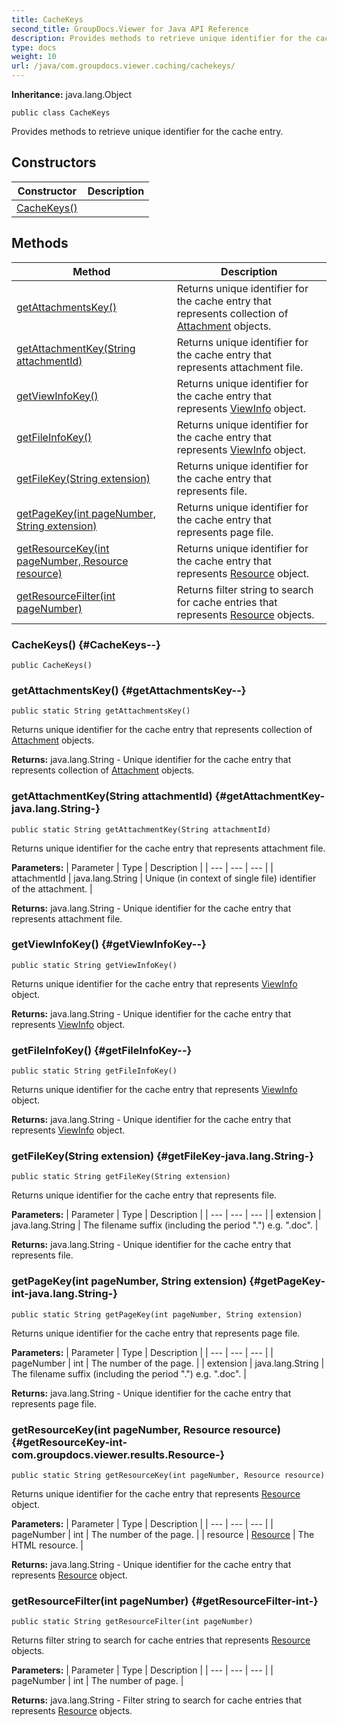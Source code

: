 ```yaml
---
title: CacheKeys
second_title: GroupDocs.Viewer for Java API Reference
description: Provides methods to retrieve unique identifier for the cache entry.
type: docs
weight: 10
url: /java/com.groupdocs.viewer.caching/cachekeys/
---
```

**Inheritance:**
java.lang.Object
```
public class CacheKeys
```

Provides methods to retrieve unique identifier for the cache entry.
## Constructors

| Constructor | Description |
| --- | --- |
| [CacheKeys()](#CacheKeys--) |  |
## Methods

| Method | Description |
| --- | --- |
| [getAttachmentsKey()](#getAttachmentsKey--) | Returns unique identifier for the cache entry that represents collection of [Attachment](../../com.groupdocs.viewer.results/attachment) objects. |
| [getAttachmentKey(String attachmentId)](#getAttachmentKey-java.lang.String-) | Returns unique identifier for the cache entry that represents attachment file. |
| [getViewInfoKey()](#getViewInfoKey--) | Returns unique identifier for the cache entry that represents [ViewInfo](../../com.groupdocs.viewer.results/viewinfo) object. |
| [getFileInfoKey()](#getFileInfoKey--) | Returns unique identifier for the cache entry that represents [ViewInfo](../../com.groupdocs.viewer.results/viewinfo) object. |
| [getFileKey(String extension)](#getFileKey-java.lang.String-) | Returns unique identifier for the cache entry that represents file. |
| [getPageKey(int pageNumber, String extension)](#getPageKey-int-java.lang.String-) | Returns unique identifier for the cache entry that represents page file. |
| [getResourceKey(int pageNumber, Resource resource)](#getResourceKey-int-com.groupdocs.viewer.results.Resource-) | Returns unique identifier for the cache entry that represents [Resource](../../com.groupdocs.viewer.results/resource) object. |
| [getResourceFilter(int pageNumber)](#getResourceFilter-int-) | Returns filter string to search for cache entries that represents [Resource](../../com.groupdocs.viewer.results/resource) objects. |
### CacheKeys() {#CacheKeys--}
```
public CacheKeys()
```


### getAttachmentsKey() {#getAttachmentsKey--}
```
public static String getAttachmentsKey()
```


Returns unique identifier for the cache entry that represents collection of [Attachment](../../com.groupdocs.viewer.results/attachment) objects.

**Returns:**
java.lang.String - Unique identifier for the cache entry that represents collection of [Attachment](../../com.groupdocs.viewer.results/attachment) objects.
### getAttachmentKey(String attachmentId) {#getAttachmentKey-java.lang.String-}
```
public static String getAttachmentKey(String attachmentId)
```


Returns unique identifier for the cache entry that represents attachment file.

**Parameters:**
| Parameter | Type | Description |
| --- | --- | --- |
| attachmentId | java.lang.String | Unique (in context of single file) identifier of the attachment. |

**Returns:**
java.lang.String - Unique identifier for the cache entry that represents attachment file.
### getViewInfoKey() {#getViewInfoKey--}
```
public static String getViewInfoKey()
```


Returns unique identifier for the cache entry that represents [ViewInfo](../../com.groupdocs.viewer.results/viewinfo) object.

**Returns:**
java.lang.String - Unique identifier for the cache entry that represents [ViewInfo](../../com.groupdocs.viewer.results/viewinfo) object.
### getFileInfoKey() {#getFileInfoKey--}
```
public static String getFileInfoKey()
```


Returns unique identifier for the cache entry that represents [ViewInfo](../../com.groupdocs.viewer.results/viewinfo) object.

**Returns:**
java.lang.String - Unique identifier for the cache entry that represents [ViewInfo](../../com.groupdocs.viewer.results/viewinfo) object.
### getFileKey(String extension) {#getFileKey-java.lang.String-}
```
public static String getFileKey(String extension)
```


Returns unique identifier for the cache entry that represents file.

**Parameters:**
| Parameter | Type | Description |
| --- | --- | --- |
| extension | java.lang.String | The filename suffix (including the period ".") e.g. ".doc". |

**Returns:**
java.lang.String - Unique identifier for the cache entry that represents file.
### getPageKey(int pageNumber, String extension) {#getPageKey-int-java.lang.String-}
```
public static String getPageKey(int pageNumber, String extension)
```


Returns unique identifier for the cache entry that represents page file.

**Parameters:**
| Parameter | Type | Description |
| --- | --- | --- |
| pageNumber | int | The number of the page. |
| extension | java.lang.String | The filename suffix (including the period ".") e.g. ".doc". |

**Returns:**
java.lang.String - Unique identifier for the cache entry that represents page file.
### getResourceKey(int pageNumber, Resource resource) {#getResourceKey-int-com.groupdocs.viewer.results.Resource-}
```
public static String getResourceKey(int pageNumber, Resource resource)
```


Returns unique identifier for the cache entry that represents [Resource](../../com.groupdocs.viewer.results/resource) object.

**Parameters:**
| Parameter | Type | Description |
| --- | --- | --- |
| pageNumber | int | The number of the page. |
| resource | [Resource](../../com.groupdocs.viewer.results/resource) | The HTML resource. |

**Returns:**
java.lang.String - Unique identifier for the cache entry that represents [Resource](../../com.groupdocs.viewer.results/resource) object.
### getResourceFilter(int pageNumber) {#getResourceFilter-int-}
```
public static String getResourceFilter(int pageNumber)
```


Returns filter string to search for cache entries that represents [Resource](../../com.groupdocs.viewer.results/resource) objects.

**Parameters:**
| Parameter | Type | Description |
| --- | --- | --- |
| pageNumber | int | The number of page. |

**Returns:**
java.lang.String - Filter string to search for cache entries that represents [Resource](../../com.groupdocs.viewer.results/resource) objects.
